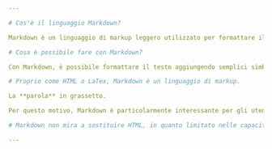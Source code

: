 ```yaml
---

# Cos'è il linguaggio Markdown?

Markdown è un linguaggio di markup leggero utilizzato per formattare il testo in modo semplice e intuitivo. È ampiamente utilizzato su piattaforme web come GitHub, Reddit e molti altri, poiché consente di scrivere rapidamente testo formattato senza la necessità di conoscere codice HTML più complesso.

# Cosa è possibile fare con Markdown?

Con Markdown, è possibile formattare il testo aggiungendo semplici simboli di punteggiatura come asterischi, trattini e parentesi quadre. Ad esempio, puoi utilizzare un asterisco (*) o un trattino (-) per creare elenchi puntati, o due asterischi (**) per rendere il testo in grassetto. Markdown è estremamente versatile e può essere utilizzato per formattare testi semplici, creare tabelle, inserire link e immagini e molto altro ancora. La sua semplicità lo rende un ottimo strumento per scrivere rapidamente e facilmente su piattaforme web.

# Proprio come HTML o LaTex, Markdown è un linguaggio di markup.

La **parola** in grassetto.

Per questo motivo, Markdown è particolarmente interessante per gli utenti che non hanno un background informatico o conoscenze di web design, ma che comunque scrivono regolarmente testi destinati a Internet, come blogger che lavorano con un Content Management System (CMS). Tuttavia, anche le persone più esperte in tecnologia utilizzano Markdown per la scrittura di testi semplici. Ad esempio, alcuni programmatori utilizzano questo linguaggio per scrivere documentazione di accompagnamento (ad esempio file readme) che inizialmente non viene formattata. Che l'utente apra il testo con Markdown o lo legga allo stato grezzo non fa molta differenza in termini di leggibilità.

# Markdown non mira a sostituire HTML, in quanto limitato nelle capacità di progettazione. Gli sviluppatori considerano piuttosto Markdown come un’integrazione.

---
```

